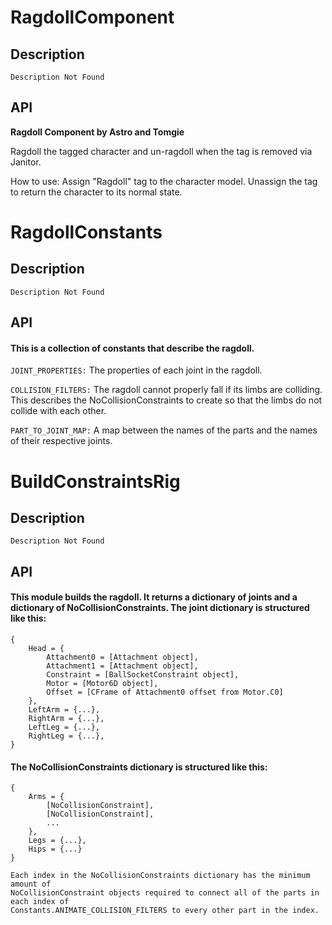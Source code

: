 # RagdollComponent

## Description

	Description Not Found

## API
	
**Ragdoll Component
by Astro and Tomgie**

Ragdoll the tagged character and un-ragdoll when the tag is removed via Janitor.

How to use:
Assign "Ragdoll" tag to the character model.
Unassign the tag to return the character to its normal state.

# RagdollConstants

## Description

    Description Not Found

## API

#### This is a collection of constants that describe the ragdoll.

`JOINT_PROPERTIES:` The properties of each joint in the ragdoll.

`COLLISION_FILTERS:` The ragdoll cannot properly fall if its limbs are colliding. This describes the NoCollisionConstraints to create so that the limbs do not collide with each other.

`PART_TO_JOINT_MAP:` A map between the names of the parts and the names of their respective joints.

# BuildConstraintsRig

## Description

    Description Not Found

## API

#### This module builds the ragdoll. It returns a dictionary of joints and a dictionary of NoCollisionConstraints. The joint dictionary is structured like this:

	{
		Head = {
			Attachment0 = [Attachment object],
			Attachment1 = [Attachment object],
			Constraint = [BallSocketConstraint object],
			Motor = [Motor6D object],
			Offset = [CFrame of Attachment0 offset from Motor.C0]
		},
		LeftArm = {...},
		RightArm = {...},
		LeftLeg = {...},
		RightLeg = {...},
	}


#### The NoCollisionConstraints dictionary is structured like this:

	{
		Arms = {
			[NoCollisionConstraint],
			[NoCollisionConstraint],
			...
		},
		Legs = {...},
		Hips = {...}
	}

	Each index in the NoCollisionConstraints dictionary has the minimum amount of
	NoCollisionConstraint objects required to connect all of the parts in each index of
	Constants.ANIMATE_COLLISION_FILTERS to every other part in the index.